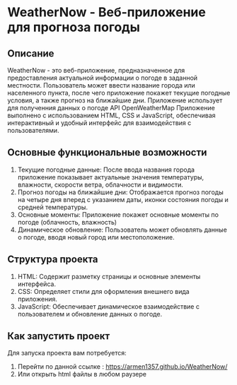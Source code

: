 # WeatherNow - Веб-приложение для прогноза погоды
## Описание
WeatherNow - это веб-приложение, предназначенное для предоставления актуальной информации о погоде в заданной местности. Пользователь может ввести название города или населенного пункта, после чего приложение покажет текущие погодные условия, а также прогноз на ближайшие дни. Приложение использует для полученния данных о погоде API OpenWeatherMap
Приложение выполнено с использованием HTML, CSS и JavaScript, обеспечивая интерактивный и удобный интерфейс для взаимодействия с пользователями.

## Основные функциональные возможности
  1. Текущие погодные данные: После ввода названия города приложение показывает актуальные значения температуры, влажности, скорости ветра, облачности и видимости.
  2. Прогноз погоды на ближайшие дни: Отображается прогноз погоды на четыре дня вперед с указанием даты, иконки состояния погоды и средней температуры.
  3. Основные моменты: Приложение покажет основные моменты по погоде (облачность, влажность)
  4. Динамическое обновление: Пользователь может обновлять данные о погоде, вводя новый город или местоположение.
## Структура проекта
  1. HTML: Содержит разметку страницы и основные элементы интерфейса.
  2. CSS: Определяет стили для оформления внешнего вида приложения.
  3. JavaScript: Обеспечивает динамическое взаимодействие с пользователем и обновление данных о погоде.
## Как запустить проект
Для запуска проекта вам потребуется:
  1. Перейти по данной ссылке : https://armen1357.github.io/WeatherNow/
  2. Или открыть html файлы в любом раузере
